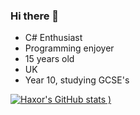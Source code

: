 ### Hi there 👋





- C# Enthusiast
- Programming enjoyer
- 15 years old
- UK 
- Year 10, studying GCSE's


[![Haxor's GitHub stats](https://github-readme-stats.vercel.app/api?username=Haxor1611&show_icons=true&theme=dark)
)](https://github.com/Haxor1611/github-readme-stats)


